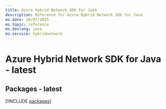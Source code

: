 ```yaml
---
title: Azure Hybrid Network SDK for Java
description: Reference for Azure Hybrid Network SDK for Java
ms.date: 10/07/2025
ms.topic: reference
ms.devlang: java
ms.service: hybridnetwork
---
```

# Azure Hybrid Network SDK for Java - latest
## Packages - latest
[!INCLUDE [packages](hybrid-network-index.md)]